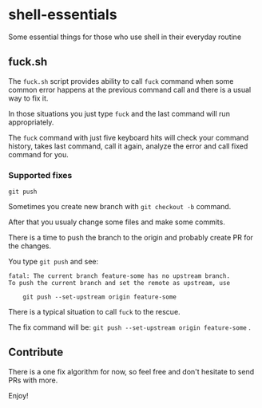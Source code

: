 # shell-essentials
Some essential things for those who use shell in their everyday routine

## fuck.sh
The `fuck.sh` script provides ability to call `fuck` command when some common error happens at the previous command call and there is a usual way to fix it.

In those situations you just type `fuck` and the last command will run appropriately.

The `fuck` command with just five keyboard hits will check your command history, takes last command, call it again, analyze the error and call fixed command for you.

### Supported fixes

`git push`

Sometimes you create new branch with `git checkout -b` command.

After that you usualy change some files and make some commits.

There is a time to push the branch to the origin and probably create PR for the changes.

You type `git push` and see:

```
fatal: The current branch feature-some has no upstream branch.
To push the current branch and set the remote as upstream, use

    git push --set-upstream origin feature-some
```

There is a typical situation to call `fuck` to the rescue.

The fix command will be: `git push --set-upstream origin feature-some` .

## Contribute

There is a one fix algorithm for now, so feel free and don't hesitate to send PRs with more.

Enjoy!
